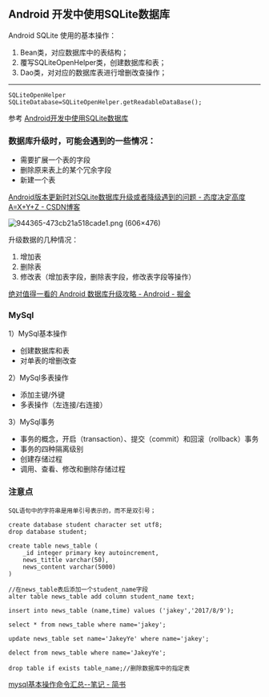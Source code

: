 ## Android 开发中使用SQLite数据库

Android SQLite 使用的基本操作：

1. Bean类，对应数据库中的表结构；
2. 覆写SQLiteOpenHelper类，创建数据库和表；
3. Dao类，对对应的数据库表进行增删改查操作；


----
	
	SQLiteOpenHelper
	SQLiteDatabase=SQLiteOpenHelper.getReadableDataBase();

参考 [Android开发中使用SQLite数据库](https://www.ibm.com/developerworks/cn/opensource/os-cn-sqlite/)

### 数据库升级时，可能会遇到的一些情况：
- 需要扩展一个表的字段
- 删除原来表上的某个冗余字段
- 新建一个表

[Android版本更新时对SQLite数据库升级或者降级遇到的问题 \- 态度决定高度A=X\+Y\+Z \- CSDN博客](http://blog.csdn.net/qq_32059827/article/details/51611482)

![944365\-473cb21a518cade1\.png \(606×476\)](http://upload-images.jianshu.io/upload_images/944365-473cb21a518cade1.png?imageMogr2/auto-orient/strip%7CimageView2/2/w/1240)


升级数据的几种情况：

1. 增加表
2. 删除表
3. 修改表（增加表字段，删除表字段，修改表字段等操作）

[绝对值得一看的 Android 数据库升级攻略 \- Android \- 掘金](https://juejin.im/entry/586b5ecc61ff4b006d7eef05)

### MySql

1）MySql基本操作

- 创建数据库和表
- 对单表的增删改查

2）MySql多表操作

- 添加主键/外键
- 多表操作（左连接/右连接）

3）MySql事务

- 事务的概念，开启（transaction）、提交（commit）和回滚（rollback）事务
- 事务的四种隔离级别
- 创建存储过程
- 调用、查看、修改和删除存储过程


### 注意点
	SQL语句中的字符串是用单引号表示的，而不是双引号；

	create database student character set utf8;
	drop database student;

	create table news_table (  
        _id integer primary key autoincrement,   
        news_tittle varchar(50),  
        news_content varchar(5000)
	)	

	//在news_table表后添加一个student_name字段
	alter table news_table add column student_name text;

	insert into news_table (name,time) values ('jakey','2017/8/9');

	select * from news_table where name='jakey';

	update news_table set name='JakeyYe' where name='jakey';

	delect from news_table where name='JakeyYe';

	drop table if exists table_name;//删除数据库中的指定表

[mysql基本操作命令汇总\-\-笔记 \- 简书](http://www.jianshu.com/p/118e1c41e9f0)